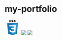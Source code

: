 # my-portfolio
<img src ="https://raw.githubusercontent.com/github/explore/80688e429a7d4ef2fca1e82350fe8e3517d3494d/topics/css/css.png" width=50 height=50>
<img src="https://github.com/sahuManisha-github/my-portfolio/blob/master/static/my_portfolio_website_app/images/portfolio.JPG">
<img src="https://github.com/sahuManisha-github/my-portfolio/blob/master/static/my_portfolio_website_app/images/portfolio1.JPG">
